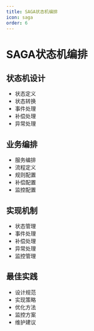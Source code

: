 ```yaml
---
title: SAGA状态机编排
icon: saga
order: 6
---
```


# SAGA状态机编排

## 状态机设计
- 状态定义
- 状态转换
- 事件处理
- 补偿处理
- 异常处理

## 业务编排
- 服务编排
- 流程定义
- 规则配置
- 补偿配置
- 监控配置

## 实现机制
- 状态管理
- 事件处理
- 补偿处理
- 异常处理
- 监控管理

## 最佳实践
- 设计规范
- 实现策略
- 优化方法
- 监控方案
- 维护建议
